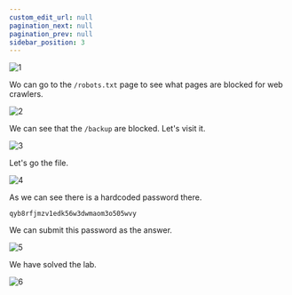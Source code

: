 ```yaml
---
custom_edit_url: null
pagination_next: null
pagination_prev: null
sidebar_position: 3
---
```


![1](https://github.com/Knign/Write-ups/assets/110326359/3113e74e-ce06-47ba-bb08-1273ab3c3401)

Wo can go to the `/robots.txt` page to see what pages are blocked for web crawlers.

![2](https://github.com/Knign/Write-ups/assets/110326359/f263b860-cba3-4592-9374-e74d38abbbf7)

We can see that the `/backup` are blocked. Let's visit it.

![3](https://github.com/Knign/Write-ups/assets/110326359/0eba4a0d-2a57-493d-bfd8-67066e2ff94d)

Let's go the file.

![4](https://github.com/Knign/Write-ups/assets/110326359/8e9c3d09-f8e9-402b-8686-b496b40e4db5)

As we can see there is a hardcoded password there.

```
qyb8rfjmzv1edk56w3dwmaom3o505wvy
```

We can submit this password as the answer.

![5](https://github.com/Knign/Write-ups/assets/110326359/46c5e593-b4f2-49f9-8eb2-71a2d7f83c66)

We have solved the lab.

![6](https://github.com/Knign/Write-ups/assets/110326359/80be2d15-b959-4863-8605-c3e51b4dec4d)
